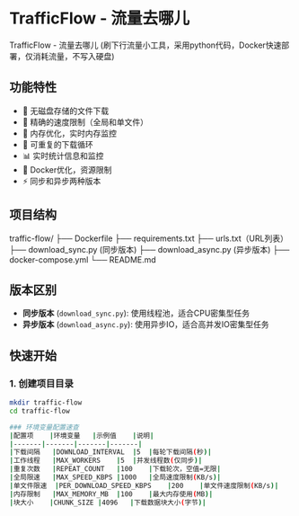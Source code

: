 # TrafficFlow - 流量去哪儿

TrafficFlow - 流量去哪儿 (刷下行流量小工具，采用python代码，Docker快速部署，仅消耗流量，不写入硬盘)

## 功能特性

- 🚀 无磁盘存储的文件下载
- 🎯 精确的速度限制（全局和单文件）
- 💾 内存优化，实时内存监控
- 🔄 可重复的下载循环
- 📊 实时统计信息和监控
- 🐳 Docker优化，资源限制
- ⚡ 同步和异步两种版本

## 项目结构
traffic-flow/
├── Dockerfile
├── requirements.txt
├── urls.txt（URL列表）
├── download_sync.py (同步版本)
├── download_async.py (异步版本)
├── docker-compose.yml
└── README.md

## 版本区别

- **同步版本** (`download_sync.py`): 使用线程池，适合CPU密集型任务
- **异步版本** (`download_async.py`): 使用异步IO，适合高并发IO密集型任务

## 快速开始

### 1. 创建项目目录
```bash
mkdir traffic-flow
cd traffic-flow

### 环境变量配置速查
|配置项	|环境变量	|示例值	|说明|
|-------|-------|-------|-------|
|下载间隔	|DOWNLOAD_INTERVAL	|5	|每轮下载间隔(秒)|
|工作线程	|MAX_WORKERS	|5	|并发线程数(仅同步)|
|重复次数	|REPEAT_COUNT	|100	|下载轮次，空值=无限|
|全局限速	|MAX_SPEED_KBPS	|1000	|全局速度限制(KB/s)|
|单文件限速	|PER_DOWNLOAD_SPEED_KBPS	|200	|单文件速度限制(KB/s)|
|内存限制	|MAX_MEMORY_MB	|100	|最大内存使用(MB)|
|块大小	|CHUNK_SIZE	|4096	|下载数据块大小(字节)|
